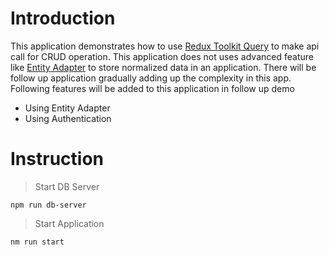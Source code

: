 # Introduction

This application demonstrates how to use [Redux Toolkit Query](https://redux-toolkit.js.org/rtk-query/overview) to make api call for CRUD operation. This application does not uses advanced feature like [Entity Adapter](https://redux-toolkit.js.org/usage/usage-with-typescript#createentityadapter) to store normalized data in an application. There will be follow up application gradually adding up the complexity in this app. Following features will be added to this application in follow up demo

- Using Entity Adapter
- Using Authentication

# Instruction

> Start DB Server

```shell
npm run db-server
```

> Start Application

```shell
nm run start
```
